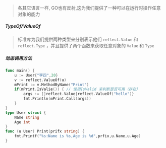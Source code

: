 > 各其它语言一样, GO也有反射,这为我们提供了一种可以在运行时操作任意对象的能力

##### TypeOf/ValueOf

> 标准库为我们提供两种类型来分别表示他们 `reflect.Value` 和 `reflect.Type` ，并且提供了两个函数来获取任意对象的 `Value` 和 `Type` 

##### 动态调用方法

```go
func main() {
  	u := User{"李四",20}
  	v := reflect.ValueOf(u)
  	mPrint := v.MethodByName("Print")
  	if(mPrint.IsValie()) { // 使用IsValid 来判断是否可用（存在）
  		args := []reflect.Value{reflect.ValueOf("hello")}
  		fmt.Println(mPrint.Call(args))
    }
}
type User struct {
	Name string
  	Age int
}
func (u User) Print(prifx string) {
  	fmt.Printf("%s:Name is %s,Age is %d",prfix,u.Name,u.Age)
}
```

